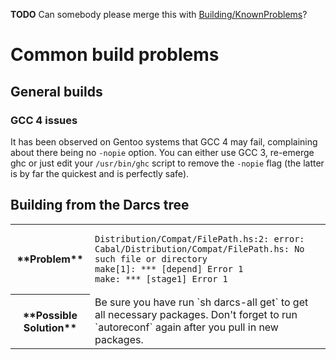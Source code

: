 
**TODO** Can somebody please merge this with [Building/KnownProblems](building/known-problems)?


# Common build problems


## General builds


### GCC 4 issues



It has been observed on Gentoo systems that GCC 4 may fail, complaining about there being no `-nopie` option. You can either use GCC 3, re-emerge ghc or just edit your `/usr/bin/ghc` script to remove the `-nopie` flag (the latter is by far the quickest and is perfectly safe).


## Building from the Darcs tree


<table><tr><th>**Problem**</th>
<td>

```wiki
Distribution/Compat/FilePath.hs:2: error: Cabal/Distribution/Compat/FilePath.hs: No such file or directory
make[1]: *** [depend] Error 1
make: *** [stage1] Error 1
```

</td></tr>
<tr><th>**Possible Solution**</th>
<td>
Be sure you have run `sh darcs-all get` to get all necessary packages. Don't forget to run `autoreconf` again after you pull in new packages.
</td></tr></table>


